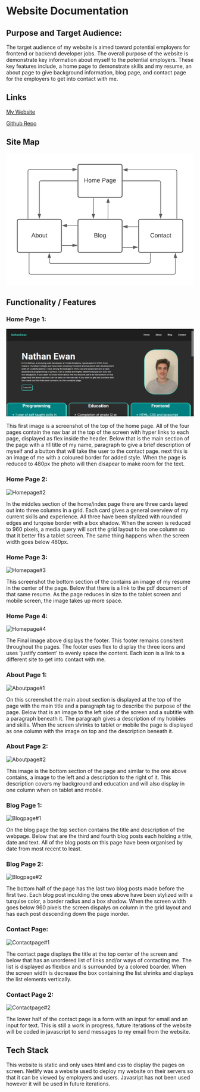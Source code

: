 # Website Documentation

## Purpose and Target Audience:
The target audience of my website is aimed toward potential employers for frontend or backend developer jobs. The overall purpose of the website is demonstrate key information about myself to the potential employers. These key features include, a home page to demonstrate skills and my resume, an about page to give background information, blog page, and contact page for the employers to get into contact with me.  

## Links
[My Website](https://nathan-ewan.netlify.app/)

[Github Repo](https://github.com/NathanEwan02/first-website)

## Site Map
![Site Map](./Navigation-diagram.png)

## Functionality / Features

### Home Page 1:
![Homepage#1](./Capture.png)

This first image is a screenshot of the top of the home page. All of the four pages contain the nav bar at the top of the screen with hyper links to each page, displayed as flex inside the header. Below that is the main section of the page with a h1 title of my name, paragraph to give a brief description of myself and a button that will take the user to the contact page. next this is an image of me with a coloured border for added style. When the page is reduced to 480px the photo will then disapear to make room for the text. 

### Home Page 2:
![Homepage#2](./Homepage#2.png)

In the middles section of the home/index page there are three cards layed out into three columns in a grid. Each card gives a general overview of my current skills and experience. All three have been stylized with rounded edges and turqoise border with a box shadow. When the screen is reduced to 960 pixels, a media query will sort the grid layout to be one column so that it better fits a tablet screen. The same thing happens when the screen width goes below 480px.

### Home Page 3: 
![Homepage#3](./Homepage#3.png)

This screenshot the bottom section of the contains an image of my resume in the center of the page. Below that there is a link to the pdf document of that same resume. As the page reduces in size to the tablet screen and mobile screen, the image takes up more space.

### Home Page 4:
![Homepage#4](./Homepage#3.png)

The Final image above displays the footer. This footer remains consitent throughout the pages. The footer uses flex to display the three icons and uses 'justify content' to evenly space the content. Each icon is a link to a different site to get into contact with me.

### About Page 1:
![Aboutpage#1](./Aboutpage#1.png)

On this screenshot the main about section is displayed at the top of the page with the main title and a paragraph tag to describe the purpose of the page. Below that is an image to the left side of the screen and a subtitle with a paragraph beneath it. The paragraph gives a description of my hobbies and skills. When the screen shrinks to tablet or mobile the page is displayed as one column with the image on top and the description beneath it.

### About Page 2:
![Aboutpage#2](./Aboutpage#2.png)

This image is the bottom section of the page and similar to the one above contains, a image to the left and a description to the right of it. This description covers my background and education and will also display in one column when on tablet and mobile.

### Blog Page 1:
![Blogpage#1](./Blogpage#1.png)

On the blog page the top section contains the title and description of the webpage. Below that are the third and fourth blog posts each holding a title, date and text. All of the blog posts on this page have been organised by date from most recent to least. 

### Blog Page 2:
![Blogpage#2](./Blogpage#2.png)

The bottom half of the page has the last two blog posts made before the first two. Each blog post inculding the ones above have been stylized with a turquise color, a border radius and a box shadow. When the screen width goes below 960 pixels the screen dispalys on column in the grid layout and has each post descending down the page inorder.

### Contact Page:
![Contactpage#1](./Contactpage#1.png)

The contact page displays the title at the top center of the screen and below that has an unordered list of links and/or ways of contacting me. The list is displayed as flexbox and is surrounded by a colored boarder. When the screen width is decrease the box containing the list shrinks and displays the list elements vertically. 

### Contact Page 2:
![Contactpage#2](./Contactpage#2.png)

The lower half of the contact page is a form with an input for email and an input for text. This is still a work in progress, future iterations of the website will be coded in javascript to send messages to my email from the website.

## Tech Stack
This website is static and only uses html and css to display the pages on screen. Netlify was a website used to deploy my website on their servers so that it can be viewed by employers and users. Javasript has not been used however it will be used in future iterations.

